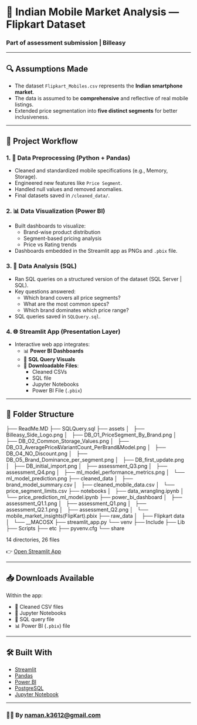 # 📱 Indian Mobile Market Analysis — Flipkart Dataset

### Part of assessment submission | Billeasy

---

## 🔍 Assumptions Made

- The dataset `Flipkart_Mobiles.csv` represents the **Indian smartphone market**.
- The data is assumed to be **comprehensive** and reflective of real mobile listings.
- Extended price segmentation into **five distinct segments** for better inclusiveness.

---

## 🔄 Project Workflow

### 1. 🧹 Data Preprocessing (Python + Pandas)
- Cleaned and standardized mobile specifications (e.g., Memory, Storage).
- Engineered new features like `Price Segment`.
- Handled null values and removed anomalies.
- Final datasets saved in `/cleaned_data/`.

### 2. 📊 Data Visualization (Power BI)
- Built dashboards to visualize:
  - Brand-wise product distribution
  - Segment-based pricing analysis
  - Price vs Rating trends
- Dashboards embedded in the Streamlit app as PNGs and `.pbix` file.

### 3. 🧾 Data Analysis (SQL)
- Ran SQL queries on a structured version of the dataset (SQL Server | SQL).
- Key questions answered:
  - Which brand covers all price segments?
  - What are the most common specs?
  - Which brand dominates which price range?
- SQL queries saved in `SQLQuery.sql`.

### 4. 🌐 Streamlit App (Presentation Layer)
- Interactive web app integrates:
  - 📊 **Power BI Dashboards**
  - 📄 **SQL Query Visuals**
  - 📁 **Downloadable Files**:
    - Cleaned CSVs
    - SQL file
    - Jupyter Notebooks
    - Power BI File (`.pbix`)

---

## 📁 Folder Structure

├── ReadMe.MD
├── SQLQuery.sql
├── assets
│   ├── Billeasy_Side_Logo.png
│   ├── DB_O1_PriceSegment_By_Brand.png
│   ├── DB_O2_Common_Storage_Values.png
│   ├── DB_O3_AveragePrice&VariantCount_PerBrand&Model.png
│   ├── DB_O4_NO_Discount.png
│   ├── DB_O5_Brand_Dominance_per_segment.png
│   ├── DB_first_update.png
│   ├── DB_initial_import.png
│   ├── assessment_Q3.png
│   ├── assessment_Q4.png
│   ├── ml_model_performance_metrics.png
│   └── ml_model_prediction.png
├── cleaned_data
│   ├── brand_model_summary.csv
│   ├── cleaned_mobile_data.csv
│   └── price_segment_limits.csv
├── notebooks
│   ├── data_wrangling.ipynb
│   └── price_prediction_ml_model.ipynb
├── power_bi_dashboard
│   ├── assessment_Q1.1.png
│   ├── assessment_Q1.png
│   ├── assessment_Q2.1.png
│   ├── assessment_Q2.png
│   └── mobile_market_insights(FlipKart).pbix
├── raw_data
│   ├── Flipkart data
│   └── __MACOSX
├── streamlit_app.py
└── venv
    ├── Include
    ├── Lib
    ├── Scripts
    ├── etc
    ├── pyvenv.cfg
    └── share

14 directories, 26 files

👉 [Open Streamlit App](https://mobile-market-analysis-billeasy.streamlit.app/)  

---

## 📥 Downloads Available

Within the app:
- 📁 Cleaned CSV files
- 📘 Jupyter Notebooks
- 🧾 SQL query file
- 📊 Power BI (`.pbix`) file

---

## 🛠️ Built With

- [Streamlit](https://streamlit.io)
- [Pandas](https://pandas.pydata.org)
- [Power BI](https://powerbi.microsoft.com)
- [PostgreSQL](https://www.postgresql.org/)
- [Jupyter Notebook](https://jupyter.org)


---
### 👨‍💻 By [naman.k3612@gmail.com](mailto:naman.k3612@gmail.com)
